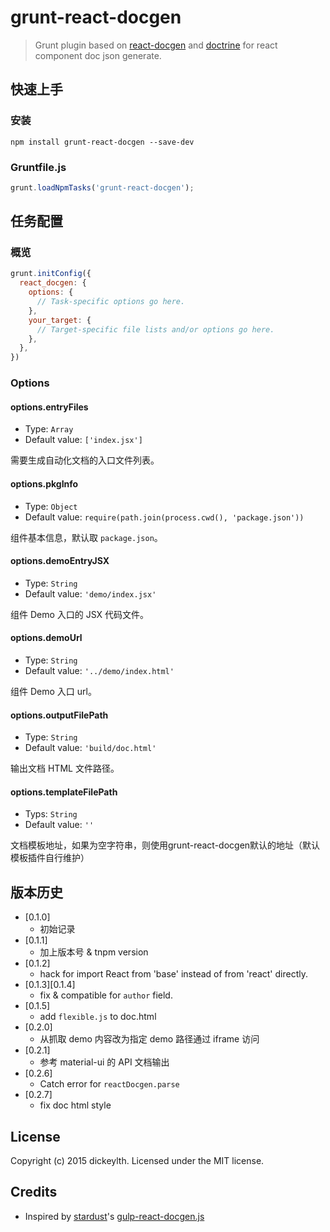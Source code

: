 # grunt-react-docgen

> Grunt plugin based on [react-docgen](https://github.com/reactjs/react-docgen) and [doctrine](https://github.com/eslint/doctrine) for react component doc json generate.

## 快速上手

### 安装

```shell
npm install grunt-react-docgen --save-dev
```

### Gruntfile.js

```js
grunt.loadNpmTasks('grunt-react-docgen');
```

## 任务配置

### 概览

```js
grunt.initConfig({
  react_docgen: {
    options: {
      // Task-specific options go here.
    },
    your_target: {
      // Target-specific file lists and/or options go here.
    },
  },
})
```

### Options

#### options.entryFiles

- Type: `Array`
- Default value: `['index.jsx']`

需要生成自动化文档的入口文件列表。

#### options.pkgInfo

- Type: `Object`
- Default value: `require(path.join(process.cwd(), 'package.json'))`

组件基本信息，默认取 `package.json`。

#### options.demoEntryJSX

- Type: `String`
- Default value: `'demo/index.jsx'`

组件 Demo 入口的 JSX 代码文件。

#### options.demoUrl

- Type: `String`
- Default value: `'../demo/index.html'`

组件 Demo 入口 url。

#### options.outputFilePath

- Type: `String`
- Default value: `'build/doc.html'`

输出文档 HTML 文件路径。

#### options.templateFilePath

- Typs: `String`
- Default value: `''`

文档模板地址，如果为空字符串，则使用grunt-react-docgen默认的地址（默认模板插件自行维护）

## 版本历史

- [0.1.0]
  - 初始记录
- [0.1.1]
  - 加上版本号 & tnpm version
- [0.1.2]
  - hack for import React from 'base' instead of from 'react' directly.
- [0.1.3][0.1.4]
  - fix & compatible for `author` field.
- [0.1.5]
  - add `flexible.js` to doc.html
- [0.2.0]
  - 从抓取 demo 内容改为指定 demo 路径通过 iframe 访问
- [0.2.1]
  - 参考 material-ui 的 API 文档输出
- [0.2.6]
  - Catch error for `reactDocgen.parse`
- [0.2.7]
  - fix doc html style

## License
Copyright (c) 2015 dickeylth. Licensed under the MIT license.

## Credits

- Inspired by [stardust](https://github.com/TechnologyAdvice/stardust)'s [gulp-react-docgen.js](https://github.com/TechnologyAdvice/stardust/blob/master/gulp/plugins/gulp-react-docgen.js)
